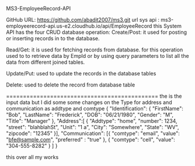 
MS3-EmployeeRecord-API



GitHub URL:   https://github.com/abadit2007/ms3.git
url sys api :   ms3-employeerecord-api.us-e2.cloudhub.io/api/EmployeeRecord
this System API has the four CRUD database operation:
Create/Post: it used for posting or inserting records in to the database.

Read/Get: it is used for fetching records from database. for this operation used to to retrieve data by EmpId or by using 
                 query parameters to list all the data from different joined tables.

Update/Put: used to update the records in the database tables

Delete: used to delete the record from database table


=============================================
the is the  input data but I did some some changes on the Type for address and communication as addtype and comtype
{
	"Identification": {
		"FirstName": "Bob",
		"LastName": "Frederick",
		"DOB": "06/21/1980",
		"Gender": "M",
		"Title": "Manager"
	},
	"Address":[ {
		"Addtype": "home",
		"number": 1234,
		"street": "blahblahSt",
		"Unit": "1 a",
		"City": "Somewhere",
		"State": "WV",
		"zipcode": "12345"
	}],
	"Communication": [{
			"comtype": "email",
			"value": "bfe@sample.com",
	  		"preferred" : "true"
		},
		{
			"comtype": "cell",
			"value": "304-555-8282"
		}
	]
}


this over all my works

